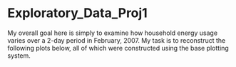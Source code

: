 # Exploratory_Data_Proj1

My overall goal here is simply to examine how household energy usage varies over a 2-day period in February, 2007. My task is to reconstruct the following plots below, all of which were constructed using the base plotting system.




